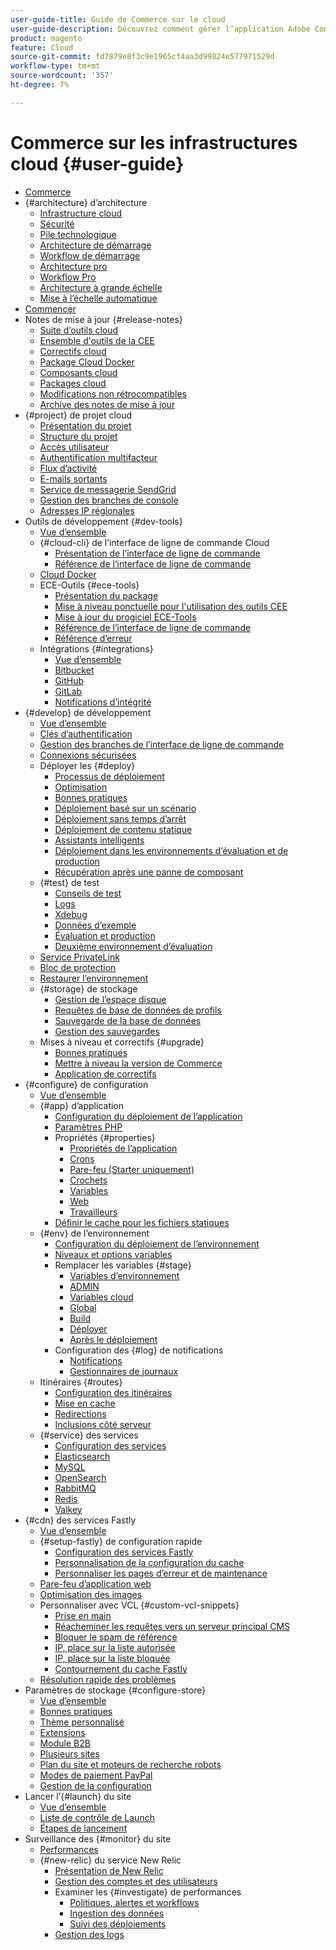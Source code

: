 ```yaml
---
user-guide-title: Guide de Commerce sur le cloud
user-guide-description: Découvrez comment gérer l’application Adobe Commerce sur l’infrastructure cloud.
product: magento
feature: Cloud
source-git-commit: fd7879e8f3c9e1965cf4aa3d99824e577971529d
workflow-type: tm+mt
source-wordcount: '357'
ht-degree: 7%

---
```



# Commerce sur les infrastructures cloud {#user-guide}

+ [Commerce](overview.md)
+ {#architecture} d’architecture
   + [Infrastructure cloud](architecture/cloud-architecture.md)
   + [Sécurité](architecture/security.md)
   + [Pile technologique](architecture/tech-stack.md)
   + [Architecture de démarrage](architecture/starter-architecture.md)
   + [Workflow de démarrage](architecture/starter-develop-deploy-workflow.md)
   + [Architecture pro](architecture/pro-architecture.md)
   + [Workflow Pro](architecture/pro-develop-deploy-workflow.md)
   + [Architecture à grande échelle](architecture/scaled-architecture.md)
   + [Mise à l’échelle automatique](architecture/autoscaling.md)
+ [Commencer](https://experienceleague.adobe.com/docs/commerce-on-cloud/start/overview.html)
+ Notes de mise à jour {#release-notes}
   + [Suite d’outils cloud](release-notes/cloud-tools-suite.md)
   + [Ensemble d&#39;outils de la CEE](release-notes/ece-tools-package.md)
   + [Correctifs cloud](release-notes/cloud-patches.md)
   + [Package Cloud Docker](release-notes/cloud-docker.md)
   + [Composants cloud](release-notes/cloud-components.md)
   + [Packages cloud](release-notes/cloud-packages.md)
   + [Modifications non rétrocompatibles](release-notes/backward-incompatible-changes.md)
   + [Archive des notes de mise à jour](release-notes/cloud-release-archive.md)
+ {#project} de projet cloud
   + [Présentation du projet](project/overview.md)
   + [Structure du projet](project/file-structure.md)
   + [Accès utilisateur](project/user-access.md)
   + [Authentification multifacteur](project/multi-factor-authentication.md)
   + [Flux d’activité](project/activity-stream.md)
   + [E-mails sortants](project/outgoing-emails.md)
   + [Service de messagerie SendGrid](project/sendgrid.md)
   + [Gestion des branches de console](project/console-branches.md)
   + [Adresses IP régionales](project/regional-ip-addresses.md)
+ Outils de développement {#dev-tools}
   + [Vue d’ensemble](dev-tools/overview.md)
   + {#cloud-cli} de l’interface de ligne de commande Cloud
      + [Présentation de l’interface de ligne de commande](dev-tools/cloud-cli-overview.md)
      + [Référence de l’interface de ligne de commande](dev-tools/cloud-cli-reference.md)
   + [Cloud Docker](dev-tools/cloud-docker.md)
   + ECE-Outils {#ece-tools}
      + [Présentation du package](dev-tools/package-overview.md)
      + [Mise à niveau ponctuelle pour l&#39;utilisation des outils CEE](dev-tools/install-package.md)
      + [Mise à jour du progiciel ECE-Tools](dev-tools/update-package.md)
      + [Référence de l’interface de ligne de commande](dev-tools/ece-tools-cli-reference.md)
      + [Référence d’erreur](dev-tools/error-reference.md)
   + Intégrations {#integrations}
      + [Vue d’ensemble](integrations/overview.md)
      + [Bitbucket](integrations/bitbucket.md)
      + [GitHub](integrations/github.md)
      + [GitLab](integrations/gitlab.md)
      + [Notifications d’intégrité](integrations/health-notifications.md)
+ {#develop} de développement
   + [Vue d’ensemble](development/overview.md)
   + [Clés d’authentification](development/authentication-keys.md)
   + [Gestion des branches de l’interface de ligne de commande](development/cli-branches.md)
   + [Connexions sécurisées](development/secure-connections.md)
   + Déployer les {#deploy}
      + [Processus de déploiement](deploy/process.md)
      + [Optimisation](deploy/optimization.md)
      + [Bonnes pratiques](deploy/best-practices.md)
      + [Déploiement basé sur un scénario](deploy/scenario-based.md)
      + [Déploiement sans temps d’arrêt](deploy/reduce-downtime.md)
      + [Déploiement de contenu statique](deploy/static-content.md)
      + [Assistants intelligents](deploy/smart-wizards.md)
      + [Déploiement dans les environnements d’évaluation et de production](deploy/staging-production.md)
      + [Récupération après une panne de composant](deploy/recover-failed-deployment.md)
   + {#test} de test
      + [Conseils de test](test/guidance.md)
      + [Logs](test/log-locations.md)
      + [Xdebug](test/debug.md)
      + [Données d’exemple](test/sample-data.md)
      + [Évaluation et production](test/staging-and-production.md)
      + [Deuxième environnement d’évaluation](test/second-staging.md)
   + [Service PrivateLink](development/privatelink-service.md)
   + [Bloc de protection](development/protective-block.md)
   + [Restaurer l’environnement](development/restore-environment.md)
   + {#storage} de stockage
      + [Gestion de l’espace disque](storage/manage-disk-space.md)
      + [Requêtes de base de données de profils](storage/profile-database-queries.md)
      + [Sauvegarde de la base de données](storage/database-dump.md)
      + [Gestion des sauvegardes](storage/snapshots.md)
   + Mises à niveau et correctifs {#upgrade}
      + [Bonnes pratiques](development/best-practices.md)
      + [Mettre à niveau la version de Commerce](development/commerce-version.md)
      + [Application de correctifs](development/apply-patches.md)
+ {#configure} de configuration
   + [Vue d’ensemble](environment/overview.md)
   + {#app} d’application
      + [Configuration du déploiement de l’application](application/configure-app-yaml.md)
      + [Paramètres PHP](application/php-settings.md)
      + Propriétés {#properties}
         + [Propriétés de l’application](application/properties.md)
         + [Crons](application/crons-property.md)
         + [Pare-feu (Starter uniquement)](application/firewall-property.md)
         + [Crochets](application/hooks-property.md)
         + [Variables](application/variables-property.md)
         + [Web](application/web-property.md)
         + [Travailleurs](application/workers-property.md)
      + [Définir le cache pour les fichiers statiques](application/set-cache.md)
   + {#env} de l’environnement
      + [Configuration du déploiement de l’environnement](environment/configure-env-yaml.md)
      + [Niveaux et options variables](environment/variable-levels.md)
      + Remplacer les variables {#stage}
         + [Variables d’environnement](environment/variables-intro.md)
         + [ADMIN](environment/variables-admin.md)
         + [Variables cloud](environment/variables-cloud.md)
         + [Global](environment/variables-global.md)
         + [Build](environment/variables-build.md)
         + [Déployer](environment/variables-deploy.md)
         + [Après le déploiement](environment/variables-post-deploy.md)
      + Configuration des {#log} de notifications
         + [Notifications](environment/set-up-notifications.md)
         + [Gestionnaires de journaux](environment/log-handlers.md)
   + Itinéraires {#routes}
      + [Configuration des itinéraires](routes/routes-yaml.md)
      + [Mise en cache](routes/caching.md)
      + [Redirections](routes/redirects.md)
      + [Inclusions côté serveur](routes/server-side-includes.md)
   + {#service} des services
      + [Configuration des services](services/services-yaml.md)
      + [Elasticsearch](services/elasticsearch.md)
      + [MySQL](services/mysql.md)
      + [OpenSearch](services/opensearch.md)
      + [RabbitMQ](services/rabbitmq.md)
      + [Redis](services/redis.md)
      + [Valkey](services/valkey.md)
+ {#cdn} des services Fastly
   + [Vue d’ensemble](cdn/fastly.md)
   + {#setup-fastly} de configuration rapide
      + [Configuration des services Fastly](cdn/fastly-configuration.md)
      + [Personnalisation de la configuration du cache](cdn/fastly-custom-cache-configuration.md)
      + [Personnaliser les pages d’erreur et de maintenance](cdn/fastly-custom-response.md)
   + [Pare-feu d’application web](cdn/fastly-waf-service.md)
   + [Optimisation des images](cdn/fastly-image-optimization.md)
   + Personnaliser avec VCL {#custom-vcl-snippets}
      + [Prise en main](cdn/fastly-vcl-custom-snippets.md)
      + [Réacheminer les requêtes vers un serveur principal CMS](cdn/fastly-vcl-wordpress.md)
      + [Bloquer le spam de référence](cdn/fastly-vcl-badreferer.md)
      + [IP, place sur la liste autorisée](cdn/fastly-vcl-allowlist.md)
      + [IP, place sur la liste bloquée](cdn/fastly-vcl-blocking.md)
      + [Contournement du cache Fastly](cdn/fastly-vcl-bypass-to-origin.md)
   + [Résolution rapide des problèmes](cdn/fastly-troubleshooting.md)
+ Paramètres de stockage {#configure-store}
   + [Vue d’ensemble](store/overview.md)
   + [Bonnes pratiques](store/best-practices.md)
   + [Thème personnalisé](store/custom-theme.md)
   + [Extensions](store/extensions.md)
   + [Module B2B](store/b2b-module.md)
   + [Plusieurs sites](store/multiple-sites.md)
   + [Plan du site et moteurs de recherche robots](store/robots-sitemap.md)
   + [Modes de paiement PayPal](store/paypal.md)
   + [Gestion de la configuration](store/store-settings.md)
+ Lancer l’{#launch} du site
   + [Vue d’ensemble](launch/overview.md)
   + [Liste de contrôle de Launch](launch/checklist.md)
   + [Étapes de lancement](launch/steps.md)
+ Surveillance des {#monitor} du site
   + [Performances](monitor/performance.md)
   + {#new-relic} du service New Relic
      + [Présentation de New Relic](monitor/new-relic-service.md)
      + [Gestion des comptes et des utilisateurs](monitor/account-management.md)
      + Examiner les {#investigate} de performances
         + [Politiques, alertes et workflows](monitor/investigate-performance.md)
         + [Ingestion des données](monitor/ingest-data.md)
         + [Suivi des déploiements](monitor/track-deployments.md)
      + [Gestion des logs](monitor/log-management.md)
